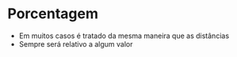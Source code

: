 # Porcentagem

* Em muitos casos é tratado da mesma maneira que as distâncias <length>
* Sempre será relativo a algum valor